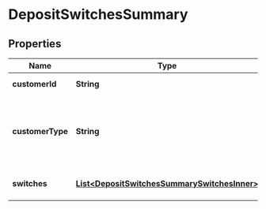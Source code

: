 

# DepositSwitchesSummary


## Properties

| Name | Type | Description | Notes |
|------------ | ------------- | ------------- | -------------|
|**customerId** | **String** | A customer ID |  |
|**customerType** | **String** | The type of Mastercard Open Banking customer (&#x60;active&#x60; or &#x60;testing&#x60;) |  |
|**switches** | [**List&lt;DepositSwitchesSummarySwitchesInner&gt;**](DepositSwitchesSummarySwitchesInner.md) | Deposit switches summary |  [optional] |



